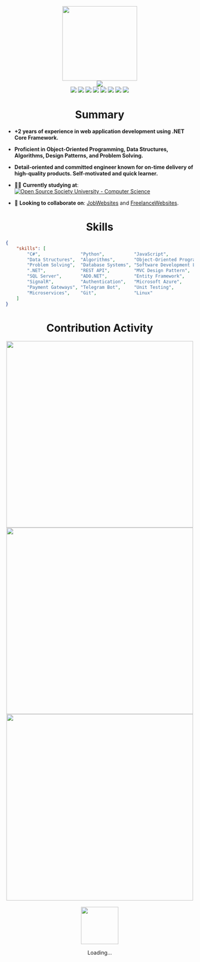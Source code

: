<div align="center">
    <img src="GitHub.png" height="200">
    <br />
    <img src="https://readme-typing-svg.herokuapp.com/?color=6FDA44&size=40&center=true&vCenter=true&width=1000&height=50&lines=Hi+👋+I+am+Ahmed+mohamed;Software+Engineer;Open-Source+Enthusiast">
    <br />
    <a href="https://raw.githubusercontent.com/AhmedOsmanDev/AhmedOsmanDev/master/RESUME.pdf"><img src="https://img.shields.io/badge/SWE-RESUME-6FDA44"></a>
    <a href="https://www.upwork.com/freelancers/sweahmedosman"><img src="https://img.shields.io/badge/Upwork-494949?logo=upwork"></a>
    <a href="https://www.linkedin.com/in/AhmedOsmanDev/"><img src="https://img.shields.io/badge/LinkedIn-0077b5?logo=linkedin"></a>
    <a href="https://leetcode.com/ahmedfathydev/"><img src="https://img.shields.io/badge/LeetCode-070707?logo=leetcode"></a>
    <a href="https://www.hackerrank.com/profile/ahmedfathydev"><img src="https://img.shields.io/badge/HackerRank-000000?logo=hackerrank"></a>
    <a href="https://codeforces.com/profile/AhmedFathyDev"><img src="https://img.shields.io/badge/Codeforces-FFFFFF?logo=codeforces"></a>
    <a href="https://t.me/AhmedOsmanDev"><img src="https://img.shields.io/badge/Telegram-FFFFFF?logo=telegram"></a>
    <a href="https://wa.me/201208731604"><img src="https://img.shields.io/badge/WhatsApp-FFFFFF?logo=whatsapp"></a>
    <br />
    <h1>Summary</h1>
</div>

* **+2 years of experience in web application development using .NET Core Framework.**

* **Proficient in Object-Oriented Programming, Data Structures, Algorithms, Design Patterns, and Problem Solving.**

* **Detail-oriented and committed engineer known for on-time delivery of high-quality products. Self-motivated and quick learner.**

* 👨‍🏫 **Currently studying at**: <a href="https://github.com/ossu/computer-science"><img alt="Open Source Society University - Computer Science" src="https://img.shields.io/badge/OSSU-computer--science-blue"></a>

* 🔭 **Looking to collaborate on**: [JobWebsites](https://gist.github.com/AhmedOsmanDev/950f28910c9a3804c8d39d8d5f042916) and [FreelanceWebsites](https://gist.github.com/AhmedOsmanDev/0861a0a926bfd5c1b0e85dd827c1efe9).

<!-- * 🔭 **Looking to collaborate on**: [LeetCode-Solutions](https://github.com/AhmedOsmanDev/LeetCode-Solutions), [HackerRank-Solutions](https://github.com/AhmedOsmanDev/HackerRank-Solutions), and [Codeforces-Solutions](https://github.com/AhmedOsmanDev/Codeforces-Solutions).

* 🔭 **I’m currently working on**: [BookStore.MVC](https://github.com/AhmedOsmanDev/BookStore.MVC).
* 🔭 **Looking to collaborate on**: [Fathy.Common](https://github.com/AhmedOsmanDev/Fathy.Common).
* 🌱 **Currently learning**: `Object-Oriented`.
* 💬 **Ask me about**: `.NET`.
* 📫 **How to reach me**: Catch and follow me from the `above links 👆`, in addition to `follow me here`.
* 🤔 **Currently open to work**: [RESUME](https://raw.githubusercontent.com/AhmedOsmanDev/AhmedFathyDev/main/RESUME.pdf). -->


<div align="center">
    <h1>Skills</h1>
</div>

```json
{
    "skills": [
        "C#",               "Python",           "JavaScript",
        "Data Structures",  "Algorithms",       "Object-Oriented Programming (OOP)",
        "Problem Solving",  "Database Systems", "Software Development Life Cycle",
        ".NET",             "REST API",         "MVC Design Pattern",
        "SQL Server",       "ADO.NET",          "Entity Framework",
        "SignalR",          "Authentication",   "Microsoft Azure",
        "Payment Gateways", "Telegram Bot",     "Unit Testing",
        "Microservices",    "Git",              "Linux"
    ]
}
```


<div align="center">
    <h1>Contribution Activity</h1>
    <img src="https://github-readme-streak-stats.herokuapp.com/?user=AhmedOsmanDev&theme=dark&date_format=d-m-Y&currStreakLabel=6FDA44&fire=6FDA44&ring=6FDA44" width="500">
    <br />
    <img src="https://github-readme-stats.vercel.app/api/?username=AhmedOsmanDev&show=reviews,discussions_started,discussions_answered,prs_merged,prs_merged_percentage&title_color=6FDA44&text_color=FFFFFF&show_icons=true&icon_color=6FDA44&include_all_commits=true&count_private=true&theme=dark" width="500">
    <br />
    <img src="https://github-readme-stats.vercel.app/api/top-langs/?username=AhmedOsmanDev&layout=donut&theme=dark&title_color=6FDA44" width="500">
    <br />
    <br />
    <img src="GitHub.gif" height="100">
    <p>Loading...</p>
</div>
